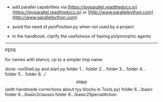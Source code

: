 * add parallel capabilities via [https://ipyparallel.readthedocs.io](https://ipyparallel.readthedocs.io) or
[http://www.parallelpython.com](http://www.parallelpython.com)  

*  avoid the need of *penPosition.py* when not used by a project  

*  in the handbook, clarify the usefulness of having polymorphic agents  

---

PEP8

for names with blancs, cp to a simpler tmp name

done:
runShell.py and start.py
folder 1...
folder 2...
folder 3...
folder 4...
folder 5...
folder 6.../$$slapp$$ (with handmade corrections about tyy blocks in Tools.py)
folder 6.../basic
folder 6.../basic2classes
folder 6.../basic2SpecialAction
